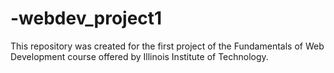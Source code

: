 # -webdev_project1
This repository was created for the first project of the Fundamentals of Web Development course offered by Illinois Institute of Technology.
